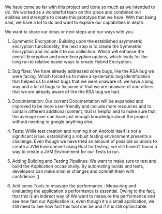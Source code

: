 
We have come so far with this project and done so much as we intended to do. We worked as a wonderful team on this piece and combined our abilities and strengths to create this prototype that we have. With that being said, we have a lot to do and want to explore our capabilities in depth. 

  

We want to share our ideas or next steps and our ways with you.

  


1. Symmetric Encryption:
Building upon the established asymmetric encryption functionality, the next step is to create the Symmetric Encryption and include it to our collection. Which will enhance the overall Encryption and more Encryption options, which leads for the long run to relative easier ways to create Hybrid Encryption. 

2. Bug fixes: We have already addressed some bugs, like the RSA bug we were facing. Which forced us to make a systematic bug identification that helped us to detect bugs that we were unaware of. we have a long way and a lot of bugs to fix,some of that we are unaware of and others that we are already aware of like the RSA bug we had.
3. Documentation: Our current Documentation will be expanded and improved to be more user-friendly and include more resources and to contain different additional content, that is helpful and to make sure that the average user can have just enough knowledge about the project without needing to google anything else.
4. Tests: While test creation and running it on Android itself is not a significant issue, establishing a robust testing environment presents a challenge. Even though we have tried  an amount of possible solutions to create a JVM Environment using Rust for testing, we still haven't found a way to create a JVM Environment for our  Tests to run.

5. Adding Building and Testing Pipelines: We want to make sure to test and build the Application occasionally. By automating builds and tests, developers can make smaller changes and commit them with confidence. [1](https://about.gitlab.com/topics/ci-cd/benefits-continuous-integration/#:~:text=CI%20makes%20software%20development%20easier,and%20commit%20them%20with%20confidence.)

6. Add some Tools to measure the performance : Measuring and  evaluating the application's performance is essential. Owing to the fact, that this is an indirect way of 
   We want to measure the performance and see how fast our Application is, even though it's a small application, we still need to see how fast this tool can be and if it is still optimizable.
